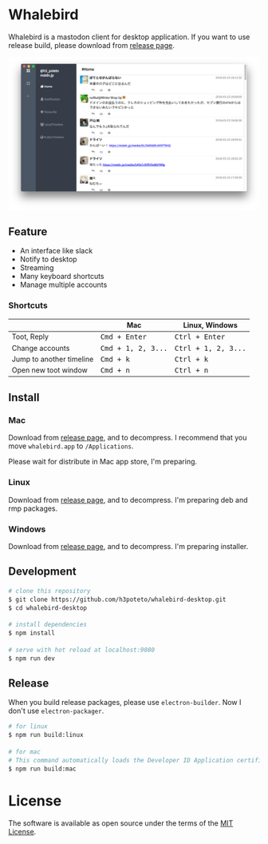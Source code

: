 # Whalebird

Whalebird is a mastodon client for desktop application. If you want to use release build, please download from [release page](https://github.com/h3poteto/whalebird-desktop/releases).

![demo](screenshot.png)

## Feature

- An interface like slack
- Notify to desktop
- Streaming
- Many keyboard shortcuts
- Manage multiple accounts

### Shortcuts

<table>
<thead>
<tr><th></th><th>Mac</th><th>Linux, Windows</th></tr>
</thead>
<tbody>
<tr><td> Toot, Reply                    </td><td>             <kbd>Cmd + Enter</kbd>         </td><td> <kbd>Ctrl + Enter</kbd>      </td></tr>
<tr><td> Change accounts                </td><td>             <kbd>Cmd + 1, 2, 3...</kbd>    </td><td> <kbd>Ctrl + 1, 2, 3...</kbd> </td></tr>
<tr><td> Jump to another timeline       </td><td>             <kbd>Cmd + k</kbd>             </td><td> <kbd>Ctrl + k</kbd>          </td></tr>
<tr><td> Open new toot window           </td><td>             <kbd>Cmd + n</kbd>             </td><td> <kbd>Ctrl + n</kbd>          </td></tr>
</tbody>
</table>

## Install
### Mac

Download from [release page](https://github.com/h3poteto/whalebird-desktop/releases), and to decompress. I recommend that you move `whalebird.app` to `/Applications`.

Please wait for distribute in Mac app store, I'm preparing.

### Linux

Download from [release page](https://github.com/h3poteto/whalebird-desktop/releases), and to decompress. I'm preparing deb and rmp packages.

### Windows

Download from [release page](https://github.com/h3poteto/whalebird-desktop/releases), and to decompress. I'm preparing installer.

## Development

``` bash
# clone this repository
$ git clone https://github.com/h3poteto/whalebird-desktop.git
$ cd whalebird-desktop

# install dependencies
$ npm install

# serve with hot reload at localhost:9080
$ npm run dev
```

## Release

When you build release packages, please use `electron-builder`. Now I don't use `electron-packager`.

```bash
# for linux
$ npm run build:linux

# for mac
# This command automatically loads the Developer ID Application certificate from your keychain.
$ npm run build:mac
```

# License
The software is available as open source under the terms of the [MIT License](https://opensource.org/licenses/MIT).
